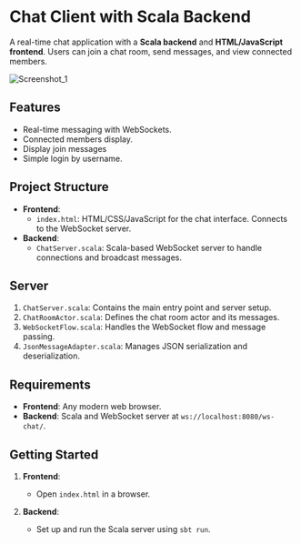 # Chat Client with Scala Backend

A real-time chat application with a **Scala backend** and **HTML/JavaScript frontend**. Users can join a chat room, send messages, and view connected members.

![Screenshot_1](https://github.com/user-attachments/assets/72e1228f-7bf1-4864-a50b-34334e828e77)

## Features

- Real-time messaging with WebSockets.
- Connected members display.
- Display join messages
- Simple login by username.

## Project Structure

- **Frontend**: 
  - `index.html`: HTML/CSS/JavaScript for the chat interface. Connects to the WebSocket server.
- **Backend**: 
  - `ChatServer.scala`: Scala-based WebSocket server to handle connections and broadcast messages.

## Server

1. `ChatServer.scala`: Contains the main entry point and server setup.
2. `ChatRoomActor.scala`: Defines the chat room actor and its messages.
3. `WebSocketFlow.scala`: Handles the WebSocket flow and message passing.
4. `JsonMessageAdapter.scala`: Manages JSON serialization and deserialization.

## Requirements

- **Frontend**: Any modern web browser.
- **Backend**: Scala and WebSocket server at `ws://localhost:8080/ws-chat/`.

## Getting Started

1. **Frontend**:
   - Open `index.html` in a browser.
   
2. **Backend**:
   - Set up and run the Scala server using `sbt run`.
